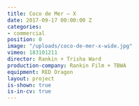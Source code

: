 ```yaml
---
title: Coco de Mer — X
date: 2017-09-17 00:00:00 Z
categories:
- commercial
position: 0
image: "/uploads/coco-de-mer-x-wide.jpg"
vimeo: 183101211
director: Rankin + Trisha Ward
production-company: Rankin Film + TBWA
equipment: RED Dragon
layout: project
is-shown: true
is-in-cv: true
---
```


